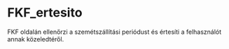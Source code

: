 # FKF_ertesito
FKF oldalán ellenőrzi a szemétszállítási periódust és értesíti a felhasználót annak közeledtéről. 
